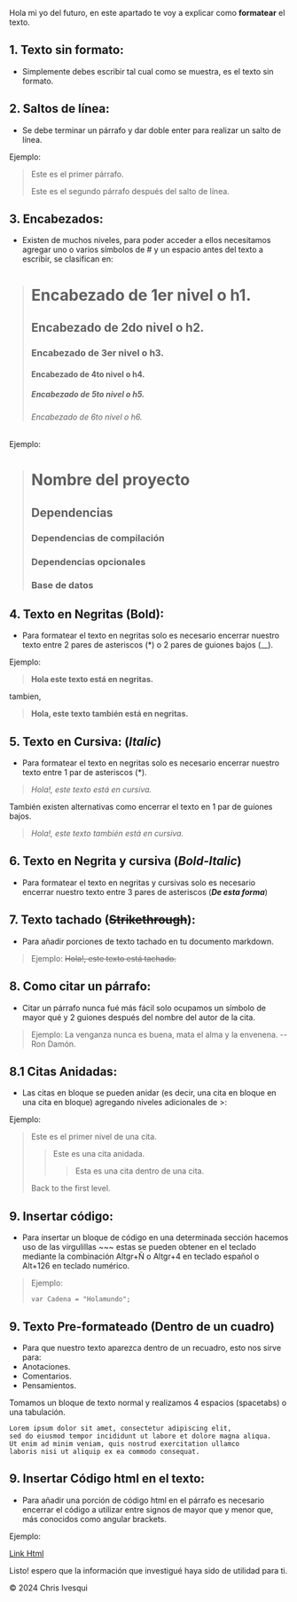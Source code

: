 Hola mi yo del futuro, en este apartado te voy a explicar como **formatear** el texto.

## 1. Texto sin formato:

- Simplemente debes escribir tal cual como se muestra,
es el texto sin formato.

## 2. Saltos de línea:

- Se debe terminar un párrafo y dar doble enter para realizar
un salto de línea.

Ejemplo:

>Este es el primer párrafo.
>
>
>Este es el segundo párrafo después del salto de línea.

## 3. Encabezados:

- Existen de muchos niveles, para poder acceder a ellos
necesitamos agregar uno o varios símbolos de # y un espacio antes del
texto a escribir, se clasifican en:

># Encabezado de 1er nivel o h1.
>## Encabezado de 2do nivel o h2.
>### Encabezado de 3er nivel o h3.
>#### Encabezado de 4to nivel o h4.
>##### Encabezado de 5to nivel o h5.
>###### Encabezado de 6to nivel o h6.

Ejemplo:

># Nombre del proyecto
>## Dependencias
>### Dependencias de compilación
>### Dependencias opcionales
>### Base de datos


## 4. Texto en Negritas (Bold):

- Para formatear el texto en negritas solo es necesario encerrar nuestro
texto entre 2 pares de asteriscos (*) o 2 pares de guiones bajos (__).

Ejemplo: 

>**Hola este texto está en negritas.**

tambien,

>__Hola, este texto también está en negritas.__

## 5. Texto en Cursiva: (_Italic_)

- Para formatear el texto en negritas solo es necesario encerrar nuestro
texto entre 1 par de asteriscos (*).

>*Hola!, este texto está en cursiva.*


También existen alternativas como encerrar el texto en 1 par de guíones bajos.

>_Hola!, este texto también está en cursiva._

## 6. Texto en Negrita y cursiva (***Bold-Italic***)

- Para formatear el texto en negritas y cursivas solo es necesario encerrar nuestro
  texto entre 3 pares de asteriscos (***De esta forma***)

## 7. Texto tachado (~~Strikethrough~~):

- Para añadir porciones de texto tachado en tu documento
markdown.

>Ejemplo: 
>~~Hola!, este texto está tachado.~~

## 8. Como citar un párrafo:

- Citar un párrafo nunca fué más fácil solo ocupamos un símbolo de mayor qué
y 2 guiones después del nombre del autor de la cita.



> Ejemplo:
> La venganza nunca es buena, mata el alma y la envenena. --Ron Damón.

## 8.1 Citas Anidadas:
- Las citas en bloque se pueden anidar (es decir, una cita en bloque en una cita en bloque) 
agregando niveles adicionales de >:

Ejemplo:
> Este es el primer nivel de una cita.
>
> > Este es una cita anidada.
> > > Esta es una cita dentro de una cita.
>
> Back to the first level.


## 9. Insertar código: 

- Para insertar un bloque de código en una determinada sección
hacemos uso de las virgulillas ~~~ estas se pueden obtener en el teclado
mediante la combinación Altgr+Ñ o Altgr+4 en teclado español o Alt+126 en teclado
 numérico.

>Ejemplo:
> ~~~ 
> var Cadena = "Holamundo";
> ~~~

## 9. Texto Pre-formateado (Dentro de un cuadro)

- Para que nuestro texto aparezca dentro de un recuadro, esto nos sirve para:
- Anotaciones.
- Comentarios.
- Pensamientos.

Tomamos un bloque de texto normal y realizamos 4 espacios (spacetabs) o una tabulación.

    Lorem ipsum dolor sit amet, consectetur adipiscing elit, 
    sed do eiusmod tempor incididunt ut labore et dolore magna aliqua. 
    Ut enim ad minim veniam, quis nostrud exercitation ullamco 
    laboris nisi ut aliquip ex ea commodo consequat.

## 9. Insertar Código html en el texto:

- Para añadir una porción de código html en el párrafo es necesario
encerrar el código a utilizar entre signos de mayor que y menor que, 
más conocidos como angular brackets.

Ejemplo:

<a href="www.google.com">Link Html</a>

Listo! espero que la información que investigué haya sido de utilidad para ti.

<div class="footer">
    &copy; 2024 Chris Ivesqui
</div>